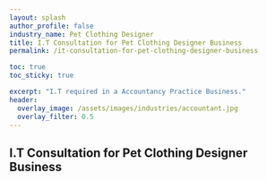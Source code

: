 ```yaml
---
layout: splash 
author_profile: false 
industry_name: Pet Clothing Designer
title: I.T Consultation for Pet Clothing Designer Business
permalink: /it-consultation-for-pet-clothing-designer-business

toc: true
toc_sticky: true

excerpt: "I.T required in a Accountancy Practice Business."
header:
  overlay_image: /assets/images/industries/accountant.jpg
  overlay_filter: 0.5 
---
```


## I.T Consultation for Pet Clothing Designer Business